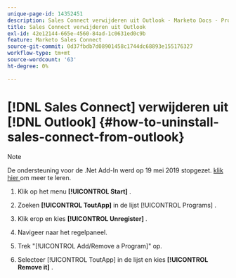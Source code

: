 ```yaml
---
unique-page-id: 14352451
description: Sales Connect verwijderen uit Outlook - Marketo Docs - Productdocumentatie
title: Sales Connect verwijderen uit Outlook
exl-id: 42e12144-665e-4560-84ad-1c0631ed0c9b
feature: Marketo Sales Connect
source-git-commit: 0d37fbdb7d08901458c1744dc68893e155176327
workflow-type: tm+mt
source-wordcount: '63'
ht-degree: 0%

---
```


# [!DNL Sales Connect] verwijderen uit [!DNL Outlook] {#how-to-uninstall-sales-connect-from-outlook}

>[!NOTE]
>
>De ondersteuning voor de .Net Add-In werd op 19 mei 2019 stopgezet. [ klik hier ](https://nation.marketo.com/docs/DOC-7028-end-of-life-outlook-net-add-in-for-toutappmarketo-sales-connect) om meer te leren.

1. Klik op het menu **[!UICONTROL Start]** .

1. Zoeken **[!UICONTROL ToutApp]** in de lijst [!UICONTROL Programs] .

1. Klik erop en kies **[!UICONTROL Unregister]** .

1. Navigeer naar het regelpaneel.

1. Trek &quot;[!UICONTROL Add/Remove a Program]&quot; op.

1. Selecteer [!UICONTROL ToutApp] in de lijst en kies **[!UICONTROL Remove it]** .
